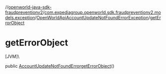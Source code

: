 //[openworld-java-sdk-fraudpreventionv2](../../../index.md)/[com.expediagroup.openworld.sdk.fraudpreventionv2.models.exception](../index.md)/[OpenWorldApiAccountUpdateNotFoundErrorException](index.md)/[getErrorObject](get-error-object.md)

# getErrorObject

[JVM]\

public [AccountUpdateNotFoundError](../../com.expediagroup.openworld.sdk.fraudpreventionv2.models/-account-update-not-found-error/index.md)[getErrorObject](get-error-object.md)()
